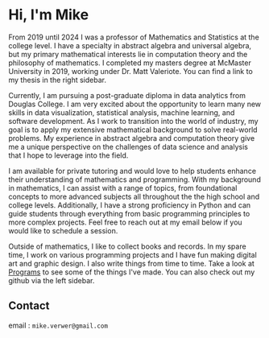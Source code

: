 # Hi, I'm Mike

From 2019 until 2024 I was a professor of Mathematics and Statistics at the college level.  I have a specialty in abstract algebra and universal algebra, but my primary mathematical interests lie in computation theory and the philosophy of mathematics. I completed my masters degree at McMaster University in 2019, working under Dr. Matt Valeriote.  You can find a link to my thesis in the right sidebar.

Currently, I am pursuing a post-graduate diploma in data analytics from Douglas College. I am very excited about the opportunity to learn many new skills in data visualization, statistical analysis, machine learning, and software development. As I work to transition into the world of industry, my goal is to apply my extensive mathematical background to solve real-world problems. My experience in abstract algebra and computation theory give me a unique perspective on the challenges of data science and analysis that I hope to leverage into the field.

I am available for private tutoring and would love to help students enhance their understanding of mathematics and programming. With my background in mathematics, I can assist with a range of topics, from foundational concepts to more advanced subjects all throughout the the high school and college levels. Additionally, I have a strong proficiency in Python and can guide students through everything from basic programming principles to more complex projects. Feel free to reach out at my email below if you would like to schedule a session.

Outside of mathematics, I like to collect books and records. In my spare time, I work on various programming projects and I have fun making digital art and graphic design.  I also write things from time to time.  Take a look at [Programs](/programs.html) to see some of the things I've made. You can also check out my github via the left sidebar.

## Contact

email : `mike.verwer@gmail.com`
